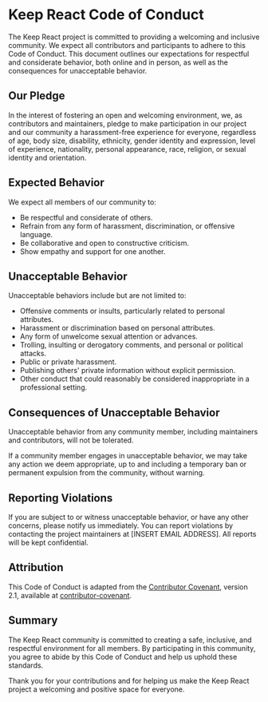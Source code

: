 # Keep React Code of Conduct

The Keep React project is committed to providing a welcoming and inclusive community. We expect all contributors and participants to adhere to this Code of Conduct. This document outlines our expectations for respectful and considerate behavior, both online and in person, as well as the consequences for unacceptable behavior.

## Our Pledge

In the interest of fostering an open and welcoming environment, we, as contributors and maintainers, pledge to make participation in our project and our community a harassment-free experience for everyone, regardless of age, body size, disability, ethnicity, gender identity and expression, level of experience, nationality, personal appearance, race, religion, or sexual identity and orientation.

## Expected Behavior

We expect all members of our community to:

- Be respectful and considerate of others.
- Refrain from any form of harassment, discrimination, or offensive language.
- Be collaborative and open to constructive criticism.
- Show empathy and support for one another.

## Unacceptable Behavior

Unacceptable behaviors include but are not limited to:

- Offensive comments or insults, particularly related to personal attributes.
- Harassment or discrimination based on personal attributes.
- Any form of unwelcome sexual attention or advances.
- Trolling, insulting or derogatory comments, and personal or political attacks.
- Public or private harassment.
- Publishing others' private information without explicit permission.
- Other conduct that could reasonably be considered inappropriate in a professional setting.

## Consequences of Unacceptable Behavior

Unacceptable behavior from any community member, including maintainers and contributors, will not be tolerated.

If a community member engages in unacceptable behavior, we may take any action we deem appropriate, up to and including a temporary ban or permanent expulsion from the community, without warning.

## Reporting Violations

If you are subject to or witness unacceptable behavior, or have any other concerns, please notify us immediately. You can report violations by contacting the project maintainers at [INSERT EMAIL ADDRESS]. All reports will be kept confidential.

## Attribution

This Code of Conduct is adapted from the [Contributor Covenant](https://www.contributor-covenant.org/), version 2.1, available at [contributor](https://www.contributor-covenant.org/version/2/1/code_of_conduct.html)[-covenant](https://www.contributor-covenant.org/version/2/1/code_of_conduct.html).

## Summary

The Keep React community is committed to creating a safe, inclusive, and respectful environment for all members. By participating in this community, you agree to abide by this Code of Conduct and help us uphold these standards.

Thank you for your contributions and for helping us make the Keep React project a welcoming and positive space for everyone.
